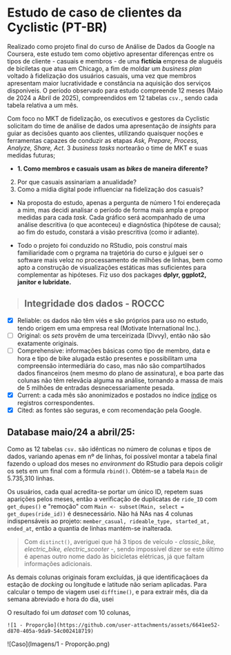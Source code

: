 [índice]: https://divvy-tripdata.s3.amazonaws.com/index.html

# Estudo de caso de clientes da Cyclistic (PT-BR)

 Realizado como projeto final do curso de Análise de Dados da Google na Coursera, este estudo tem como objetivo apresentar diferenças entre os tipos de cliente - casuais e membros - de uma **fictícia** empresa de aluguéis de biciletas que atua em Chicago, a fim de moldar um _business plan_ voltado à fidelização dos usuários casuais, uma vez que membros apresentam maior lucratividade e constância na aquisição dos serviços disponíveis. O período observado para estudo compreende 12 meses (Maio de 2024 a Abril de 2025), compreendidos em 12 tabelas `csv.`, sendo cada tabela relativa a um mês.

 Com foco no MKT de fidelização, os executivos e gestores da Cyclistic solicitam do time de análise de dados uma apresentação de _insights_ para guiar as decisões quanto aos clientes, utilizando quaisquer noções e ferramentas capazes de conduzir as etapas _Ask, Prepare, Process, Analyze, Share, Act_. 3 _business tasks_  nortearão o time de MKT e suas medidas futuras; 
 - **1. Como membros e casuais usam as _bikes_ de maneira diferente?**
  2. Por que casuais assinariam a anualidade?
  3. Como a mídia digital pode influenciar na fidelização dos casuais?

- Na proposta do estudo, apenas a pergunta de número 1 foi endereçada a mim, mas decidi analisar o período de forma mais ampla e propor medidas para cada _task_. Cada gráfico será acompanhado de uma análise descritiva (o que aconteceu) e diagnóstica (hipótese de causa); ao fim do estudo, constará a visão prescritiva (como ir adiante).

- Todo o projeto foi conduzido no RStudio, pois construí mais familiaridade com o prgrama na trajetória do curso e julguei ser o software mais veloz no processamento de milhões de linhas, bem como apto a construção de visualizações estáticas mas suficientes para complementar as hipóteses. Fiz uso dos packages **dplyr, ggplot2, janitor e lubridate.**

> ## Integridade dos dados - ROCCC

- [x] Reliable: os dados não têm viés e são próprios para uso no estudo, tendo origem em uma empresa real (Motivate International Inc.).
- [ ] Original: os _sets_ provêm de uma terceirizada (Divvy), então não são exatamente originais.
- [ ] Comprehensive: informações básicas como tipo de membro, data e hora e tipo de bike alugada estão presentes e possibilitam uma compreensão intermediária do caso, mas não são compartilhados dados financeiros (nem mesmo do plano de assinatura), e boa parte das colunas não têm relevâcia alguma na análise, tornando a massa de mais de 5 milhões de entradas desnecessariamente pesada.
- [x] Current: a cada mês são anonimizados e postados no índice [índice] os registros correspondentes.
- [x] Cited: as fontes são seguras, e com recomendação pela Google.

## Database maio/24 a abril/25:

Como as 12 tabelas `csv.` são idênticas no número de colunas e tipos de dados, variando apenas em nº de linhas, foi possível montar a tabela final fazendo o upload dos meses no _environment_ do RStudio para depois coligir os sets em um final com a fórmula `rbind()`. Obtém-se a tabela `Main` de 5.735,310 linhas.

Os usuários, cada qual acredita-se portar um único ID, repetem suas aparições pelos meses, então a verificação de duplicatas de `ride_ID` com `get_dupes()` e "remoção" com `Main <- subset(Main, select = get_dupes(ride_id))` é desnecessário. Não há NAs nas 4 colunas indispensáveis ao projeto: `member_casual, rideable_type, started_at, ended_at`, então a quantia de linhas mantém-se inalterada.

> Com `distinct()`, averiguei que há 3 tipos de veículo - _classic_bike, electric_bike, electric_scooter_ -, sendo impossível dizer se este último é apenas outro nome dado às bicicletas elétricas, já que faltam informações adicionais.

As demais colunas originais foram excluídas, já que identificaçãoes da estação de _docking_ ou longitude e latitude não seriam aplicadas. Para calcular o tempo de viagem usei `difftime()`, e para extrair mês, dia da semana abreviado e hora do dia, usei

O resultado foi um _dataset_ com 10 colunas, 

```
![1 - Proporção](https://github.com/user-attachments/assets/6641ee52-d870-405a-9da9-54c002418719)

```

![Caso](Imagens/1 - Proporção.png)
